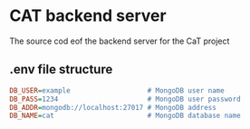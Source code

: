 # CAT backend server

The source cod eof the backend server for the CaT project

## .env file structure

```ini
DB_USER=example                   # MongoDB user name
DB_PASS=1234                      # MongoDB user password
DB_ADDR=mongodb://localhost:27017 # MongoDB address
DB_NAME=cat                       # MongoDB database name
```

